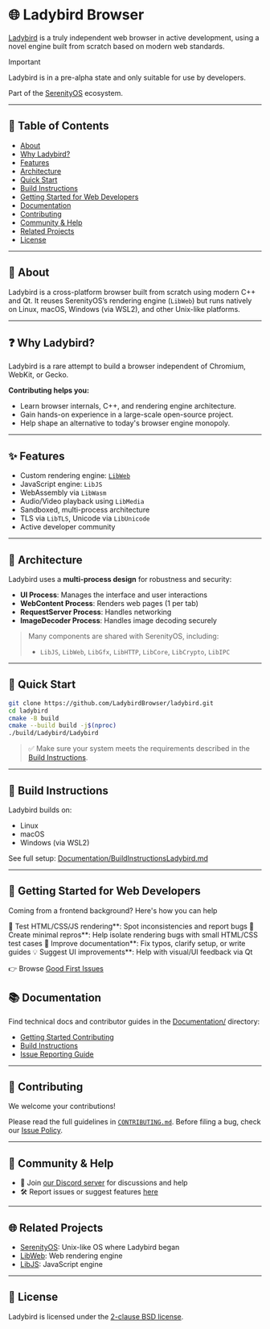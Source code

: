 # 🌐 Ladybird Browser

[Ladybird](https://ladybird.org) is a truly independent web browser in active development, using a novel engine built from scratch based on modern web standards.

> [!IMPORTANT]  
> Ladybird is in a pre-alpha state and only suitable for use by developers.

Part of the [SerenityOS](https://github.com/SerenityOS/serenity) ecosystem.

---

## 📑 Table of Contents

- [About](#about)
- [Why Ladybird?](#-why-ladybird)
- [Features](#features)
- [Architecture](#architecture)
- [Quick Start](#-quick-start)
- [Build Instructions](#build-instructions)
- [Getting Started for Web Developers](#-getting-started-for-web-developers)
- [Documentation](#documentation)
- [Contributing](#contributing)
- [Community & Help](#-community--help)
- [Related Projects](#-related-projects)
- [License](#license)

---

## 📘 About

Ladybird is a cross-platform browser built from scratch using modern C++ and Qt. It reuses SerenityOS’s rendering engine (`LibWeb`) but runs natively on Linux, macOS, Windows (via WSL2), and other Unix-like platforms.

---

## ❓ Why Ladybird?

Ladybird is a rare attempt to build a browser independent of Chromium, WebKit, or Gecko.

**Contributing helps you:**

- Learn browser internals, C++, and rendering engine architecture.
- Gain hands-on experience in a large-scale open-source project.
- Help shape an alternative to today's browser engine monopoly.

---

## ✨ Features

- Custom rendering engine: [`LibWeb`](https://github.com/SerenityOS/serenity/tree/master/Userland/Libraries/LibWeb)
- JavaScript engine: `LibJS`
- WebAssembly via `LibWasm`
- Audio/Video playback using `LibMedia`
- Sandboxed, multi-process architecture
- TLS via `LibTLS`, Unicode via `LibUnicode`
- Active developer community

---

## 🧠 Architecture

Ladybird uses a **multi-process design** for robustness and security:

- **UI Process**: Manages the interface and user interactions
- **WebContent Process**: Renders web pages (1 per tab)
- **RequestServer Process**: Handles networking
- **ImageDecoder Process**: Handles image decoding securely

> Many components are shared with SerenityOS, including:
> - `LibJS`, `LibWeb`, `LibGfx`, `LibHTTP`, `LibCore`, `LibCrypto`, `LibIPC`

---

## 🚀 Quick Start

```bash
git clone https://github.com/LadybirdBrowser/ladybird.git
cd ladybird
cmake -B build
cmake --build build -j$(nproc)
./build/Ladybird/Ladybird
````

> ✅ Make sure your system meets the requirements described in the [Build Instructions](Documentation/BuildInstructionsLadybird.md).

---

## 🔧 Build Instructions

Ladybird builds on:

* Linux
* macOS
* Windows (via WSL2)

See full setup: [Documentation/BuildInstructionsLadybird.md](Documentation/BuildInstructionsLadybird.md)

---

## 👋 Getting Started for Web Developers

Coming from a frontend background? Here's how you can help

🧪 Test HTML/CSS/JS rendering**: Spot inconsistencies and report bugs
🐞 Create minimal repros**: Help isolate rendering bugs with small HTML/CSS test cases
📄 Improve documentation**: Fix typos, clarify setup, or write guides
💡 Suggest UI improvements**: Help with visual/UI feedback via Qt

👉 Browse [Good First Issues](https://github.com/LadybirdBrowser/ladybird/issues?q=label%3A%22good+first+issue%22)


## 📚 Documentation

Find technical docs and contributor guides in the [Documentation/](Documentation/) directory:

* [Getting Started Contributing](Documentation/GettingStartedContributing.md)
* [Build Instructions](Documentation/BuildInstructionsLadybird.md)
* [Issue Reporting Guide](ISSUES.md)

---

## 🤝 Contributing

We welcome your contributions!

Please read the full guidelines in [`CONTRIBUTING.md`](CONTRIBUTING.md).
Before filing a bug, check our [Issue Policy](CONTRIBUTING.md#issue-policy).

---

## 💬 Community & Help

* 💬 Join [our Discord server](https://discord.gg/nvfjVJ4Svh) for discussions and help
* 🛠️ Report issues or suggest features [here](https://github.com/LadybirdBrowser/ladybird/issues)

---

## 🌐 Related Projects

* [SerenityOS](https://github.com/SerenityOS/serenity): Unix-like OS where Ladybird began
* [LibWeb](https://github.com/SerenityOS/serenity/tree/master/Userland/Libraries/LibWeb): Web rendering engine
* [LibJS](https://github.com/SerenityOS/serenity/tree/master/Userland/Libraries/LibJS): JavaScript engine

---

## 📝 License

Ladybird is licensed under the [2-clause BSD license](LICENSE).

```

